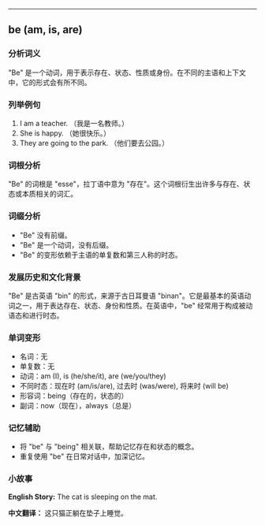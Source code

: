 
---------------
## be (am, is, are)
### 分析词义

"Be" 是一个动词，用于表示存在、状态、性质或身份。在不同的主语和上下文中，它的形式会有所不同。

### 列举例句

1. I am a teacher. （我是一名教师。）
2. She is happy. （她很快乐。）
3. They are going to the park. （他们要去公园。）

### 词根分析

"Be" 的词根是 "esse"，拉丁语中意为 "存在"。这个词根衍生出许多与存在、状态或本质相关的词汇。

### 词缀分析

- "Be" 没有前缀。
- "Be" 是一个动词，没有后缀。
- "Be" 的变形依赖于主语的单复数和第三人称的时态。

### 发展历史和文化背景

"Be" 是古英语 "bin" 的形式，来源于古日耳曼语 "binan"。它是最基本的英语动词之一，用于表达存在、状态、身份和性质。在英语中，"be" 经常用于构成被动语态和进行时态。

### 单词变形

- 名词：无
- 单复数：无
- 动词：am (I), is (he/she/it), are (we/you/they)
- 不同时态：现在时 (am/is/are), 过去时 (was/were), 将来时 (will be)
- 形容词：being（存在的，状态的）
- 副词：now（现在），always（总是）

### 记忆辅助

- 将 "be" 与 "being" 相关联，帮助记忆存在和状态的概念。
- 重复使用 "be" 在日常对话中，加深记忆。

### 小故事

**English Story:**
The cat is sleeping on the mat.

**中文翻译：**
这只猫正躺在垫子上睡觉。

